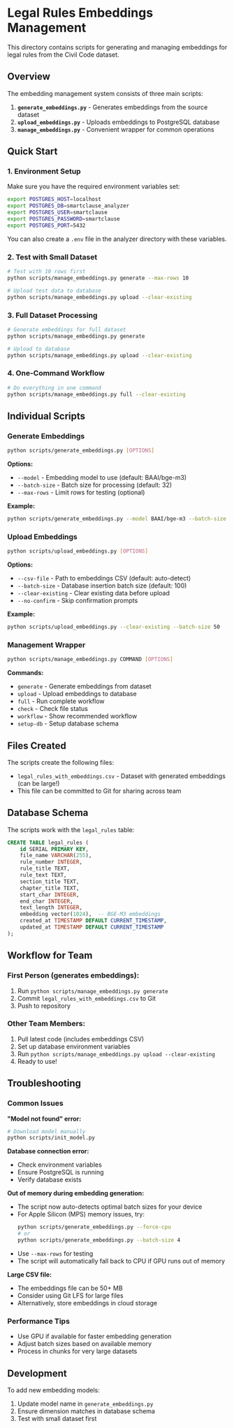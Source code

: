 # Legal Rules Embeddings Management

This directory contains scripts for generating and managing embeddings for legal rules from the Civil Code dataset.

## Overview

The embedding management system consists of three main scripts:

1. **`generate_embeddings.py`** - Generates embeddings from the source dataset
2. **`upload_embeddings.py`** - Uploads embeddings to PostgreSQL database 
3. **`manage_embeddings.py`** - Convenient wrapper for common operations

## Quick Start

### 1. Environment Setup

Make sure you have the required environment variables set:

```bash
export POSTGRES_HOST=localhost
export POSTGRES_DB=smartclause_analyzer
export POSTGRES_USER=smartclause
export POSTGRES_PASSWORD=smartclause
export POSTGRES_PORT=5432
```

You can also create a `.env` file in the analyzer directory with these variables.

### 2. Test with Small Dataset

```bash
# Test with 10 rows first
python scripts/manage_embeddings.py generate --max-rows 10

# Upload test data to database
python scripts/manage_embeddings.py upload --clear-existing
```

### 3. Full Dataset Processing

```bash
# Generate embeddings for full dataset
python scripts/manage_embeddings.py generate

# Upload to database
python scripts/manage_embeddings.py upload --clear-existing
```

### 4. One-Command Workflow

```bash
# Do everything in one command
python scripts/manage_embeddings.py full --clear-existing
```

## Individual Scripts

### Generate Embeddings

```bash
python scripts/generate_embeddings.py [OPTIONS]
```

**Options:**
- `--model` - Embedding model to use (default: BAAI/bge-m3)
- `--batch-size` - Batch size for processing (default: 32)
- `--max-rows` - Limit rows for testing (optional)

**Example:**
```bash
python scripts/generate_embeddings.py --model BAAI/bge-m3 --batch-size 16 --max-rows 100
```

### Upload Embeddings

```bash
python scripts/upload_embeddings.py [OPTIONS]
```

**Options:**
- `--csv-file` - Path to embeddings CSV (default: auto-detect)
- `--batch-size` - Database insertion batch size (default: 100)
- `--clear-existing` - Clear existing data before upload
- `--no-confirm` - Skip confirmation prompts

**Example:**
```bash
python scripts/upload_embeddings.py --clear-existing --batch-size 50
```

### Management Wrapper

```bash
python scripts/manage_embeddings.py COMMAND [OPTIONS]
```

**Commands:**
- `generate` - Generate embeddings from dataset
- `upload` - Upload embeddings to database
- `full` - Run complete workflow
- `check` - Check file status
- `workflow` - Show recommended workflow
- `setup-db` - Setup database schema

## Files Created

The scripts create the following files:

- `legal_rules_with_embeddings.csv` - Dataset with generated embeddings (can be large!)
- This file can be committed to Git for sharing across team

## Database Schema

The scripts work with the `legal_rules` table:

```sql
CREATE TABLE legal_rules (
    id SERIAL PRIMARY KEY,
    file_name VARCHAR(255),
    rule_number INTEGER,
    rule_title TEXT,
    rule_text TEXT,
    section_title TEXT,
    chapter_title TEXT,
    start_char INTEGER,
    end_char INTEGER,
    text_length INTEGER,
    embedding vector(1024),  -- BGE-M3 embeddings
    created_at TIMESTAMP DEFAULT CURRENT_TIMESTAMP,
    updated_at TIMESTAMP DEFAULT CURRENT_TIMESTAMP
);
```

## Workflow for Team

### First Person (generates embeddings):
1. Run `python scripts/manage_embeddings.py generate`
2. Commit `legal_rules_with_embeddings.csv` to Git
3. Push to repository

### Other Team Members:
1. Pull latest code (includes embeddings CSV)
2. Set up database environment variables
3. Run `python scripts/manage_embeddings.py upload --clear-existing`
4. Ready to use!

## Troubleshooting

### Common Issues

**"Model not found" error:**
```bash
# Download model manually
python scripts/init_model.py
```

**Database connection error:**
- Check environment variables
- Ensure PostgreSQL is running
- Verify database exists

**Out of memory during embedding generation:**
- The script now auto-detects optimal batch sizes for your device
- For Apple Silicon (MPS) memory issues, try:
  ```bash
  python scripts/generate_embeddings.py --force-cpu
  # or
  python scripts/generate_embeddings.py --batch-size 4
  ```
- Use `--max-rows` for testing
- The script will automatically fall back to CPU if GPU runs out of memory

**Large CSV file:**
- The embeddings file can be 50+ MB
- Consider using Git LFS for large files
- Alternatively, store embeddings in cloud storage

### Performance Tips

- Use GPU if available for faster embedding generation
- Adjust batch sizes based on available memory
- Process in chunks for very large datasets

## Development

To add new embedding models:
1. Update model name in `generate_embeddings.py`
2. Ensure dimension matches in database schema
3. Test with small dataset first 